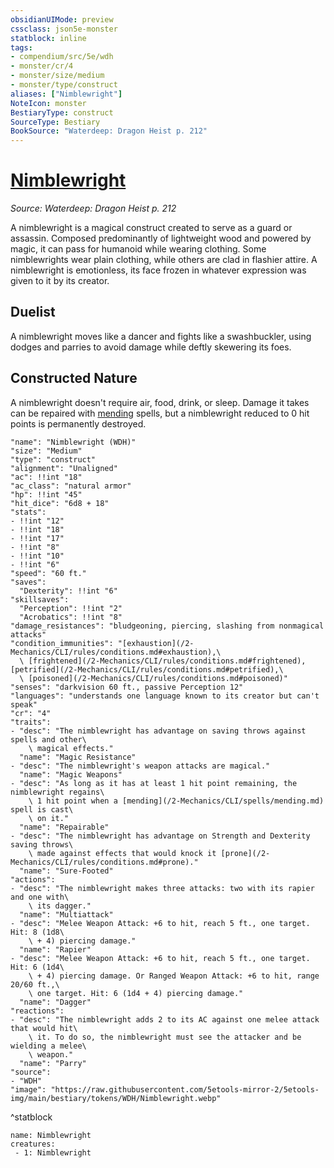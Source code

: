 ```yaml
---
obsidianUIMode: preview
cssclass: json5e-monster
statblock: inline
tags:
- compendium/src/5e/wdh
- monster/cr/4
- monster/size/medium
- monster/type/construct
aliases: ["Nimblewright"]
NoteIcon: monster
BestiaryType: construct
SourceType: Bestiary
BookSource: "Waterdeep: Dragon Heist p. 212"
---
```

# [Nimblewright](2-Mechanics/CLI/bestiary/construct/nimblewright-wdh.md)
*Source: Waterdeep: Dragon Heist p. 212*  

A nimblewright is a magical construct created to serve as a guard or assassin. Composed predominantly of lightweight wood and powered by magic, it can pass for humanoid while wearing clothing. Some nimblewrights wear plain clothing, while others are clad in flashier attire. A nimblewright is emotionless, its face frozen in whatever expression was given to it by its creator.

## Duelist

A nimblewright moves like a dancer and fights like a swashbuckler, using dodges and parries to avoid damage while deftly skewering its foes.

## Constructed Nature

A nimblewright doesn't require air, food, drink, or sleep. Damage it takes can be repaired with [mending](/2-Mechanics/CLI/spells/mending.md) spells, but a nimblewright reduced to 0 hit points is permanently destroyed.

```statblock
"name": "Nimblewright (WDH)"
"size": "Medium"
"type": "construct"
"alignment": "Unaligned"
"ac": !!int "18"
"ac_class": "natural armor"
"hp": !!int "45"
"hit_dice": "6d8 + 18"
"stats":
- !!int "12"
- !!int "18"
- !!int "17"
- !!int "8"
- !!int "10"
- !!int "6"
"speed": "60 ft."
"saves":
  "Dexterity": !!int "6"
"skillsaves":
  "Perception": !!int "2"
  "Acrobatics": !!int "8"
"damage_resistances": "bludgeoning, piercing, slashing from nonmagical attacks"
"condition_immunities": "[exhaustion](/2-Mechanics/CLI/rules/conditions.md#exhaustion),\
  \ [frightened](/2-Mechanics/CLI/rules/conditions.md#frightened), [petrified](/2-Mechanics/CLI/rules/conditions.md#petrified),\
  \ [poisoned](/2-Mechanics/CLI/rules/conditions.md#poisoned)"
"senses": "darkvision 60 ft., passive Perception 12"
"languages": "understands one language known to its creator but can't speak"
"cr": "4"
"traits":
- "desc": "The nimblewright has advantage on saving throws against spells and other\
    \ magical effects."
  "name": "Magic Resistance"
- "desc": "The nimblewright's weapon attacks are magical."
  "name": "Magic Weapons"
- "desc": "As long as it has at least 1 hit point remaining, the nimblewright regains\
    \ 1 hit point when a [mending](/2-Mechanics/CLI/spells/mending.md) spell is cast\
    \ on it."
  "name": "Repairable"
- "desc": "The nimblewright has advantage on Strength and Dexterity saving throws\
    \ made against effects that would knock it [prone](/2-Mechanics/CLI/rules/conditions.md#prone)."
  "name": "Sure-Footed"
"actions":
- "desc": "The nimblewright makes three attacks: two with its rapier and one with\
    \ its dagger."
  "name": "Multiattack"
- "desc": "Melee Weapon Attack: +6 to hit, reach 5 ft., one target. Hit: 8 (1d8\
    \ + 4) piercing damage."
  "name": "Rapier"
- "desc": "Melee Weapon Attack: +6 to hit, reach 5 ft., one target. Hit: 6 (1d4\
    \ + 4) piercing damage. Or Ranged Weapon Attack: +6 to hit, range 20/60 ft.,\
    \ one target. Hit: 6 (1d4 + 4) piercing damage."
  "name": "Dagger"
"reactions":
- "desc": "The nimblewright adds 2 to its AC against one melee attack that would hit\
    \ it. To do so, the nimblewright must see the attacker and be wielding a melee\
    \ weapon."
  "name": "Parry"
"source":
- "WDH"
"image": "https://raw.githubusercontent.com/5etools-mirror-2/5etools-img/main/bestiary/tokens/WDH/Nimblewright.webp"
```
^statblock

```encounter-table
name: Nimblewright
creatures:
 - 1: Nimblewright
```